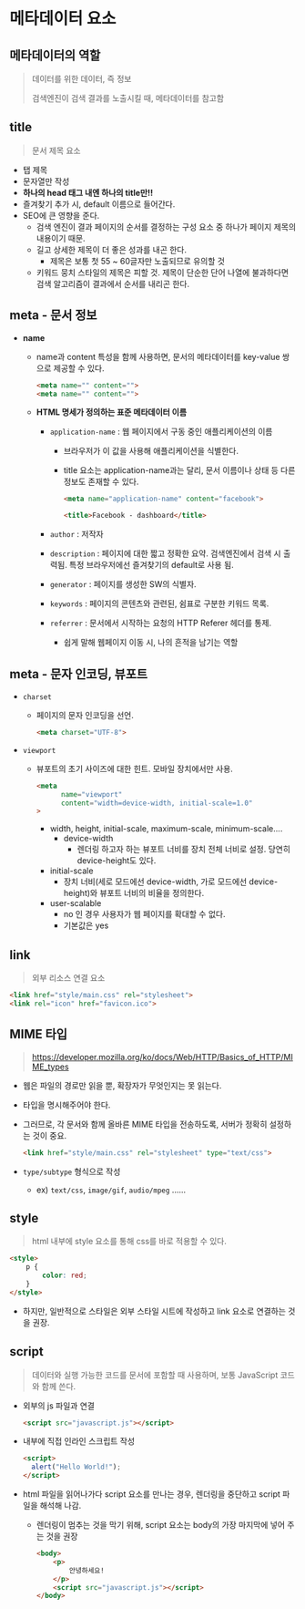 # 메타데이터 요소



## 메타데이터의 역할

> 데이터를 위한 데이터, 즉 정보
>
> 검색엔진이 검색 결과를 노출시킬 때, 메타데이터를 참고함



## title

> 문서 제목 요소

- 탭 제목
- 문자열만 작성
- **하나의 head 태그 내엔 하나의 title만!!**
- 즐겨찾기 추가 시, default 이름으로 들어간다.
- SEO에 큰 영향을 준다.
  - 검색 엔진이 결과 페이지의 순서를 결정하는 구성 요소 중 하나가 페이지 제목의 내용이기 때문.
  - 길고 상세한 제목이 더 좋은 성과를 내곤 한다.
    - 제목은 보통 첫 55 ~ 60글자만 노출되므로 유의할 것
  - 키워드 뭉치 스타일의 제목은 피할 것. 제목이 단순한 단어 나열에 불과하다면 검색 알고리즘이 결과에서 순서를 내리곤 한다.



## meta - 문서 정보

- **name**

  - name과 content 특성을 함께 사용하면, 문서의 메타데이터를 key-value 쌍으로 제공할 수 있다.

    ```html
    <meta name="" content="">
    <meta name="" content="">
    ```

  - **HTML 명세가 정의하는 표준 메타데이터 이름**

    - `application-name` : 웹 페이지에서 구동 중인 애플리케이션의 이름

      - 브라우저가 이 값을 사용해 애플리케이션을 식별한다.

      - title 요소는 application-name과는 달리, 문서 이름이나 상태 등 다른 정보도 존재할 수 있다.

        ```html
        <meta name="application-name" content="facebook">
        
        <title>Facebook - dashboard</title>
        ```

    - `author` : 저작자

    - `description` : 페이지에 대한 짧고 정확한 요약. 검색엔진에서 검색 시 출력됨. 특정 브라우저에선 즐겨찾기의 default로 사용 됨.

    - `generator` : 페이지를 생성한 SW의 식별자.

    - `keywords` : 페이지의 콘텐츠와 관련된, 쉼표로 구분한 키워드 목록.

    - `referrer` : 문서에서 시작하는 요청의 HTTP Referer 헤더를 통제. 

      - 쉽게 말해 웹페이지 이동 시, 나의 흔적을 남기는 역할



## meta - 문자 인코딩, 뷰포트

- `charset`

  - 페이지의 문자 인코딩을 선언.

    ```html
    <meta charset="UTF-8">
    ```

- `viewport`

  - 뷰포트의 초기 사이즈에 대한 힌트. 모바일 장치에서만 사용.

    ```html
    <meta
          name="viewport"
          content="width=device-width, initial-scale=1.0"
    >
    ```

    - width, height, initial-scale, maximum-scale, minimum-scale....
      - device-width
        - 렌더링 하고자 하는 뷰포트 너비를 장치 전체 너비로 설정. 당연히 device-height도 있다.
    - initial-scale
      - 장치 너비(세로 모드에선 device-width, 가로 모드에선 device-height)와 뷰포트 너비의 비율을 정의한다.
    - user-scalable
      - no 인 경우 사용자가 웹 페이지를 확대할 수 없다.
      - 기본값은 yes



## link

> 외부 리소스 연결 요소

```html
<link href="style/main.css" rel="stylesheet">
<link rel="icon" href="favicon.ico">
```



## MIME 타입

> https://developer.mozilla.org/ko/docs/Web/HTTP/Basics_of_HTTP/MIME_types

- 웹은 파일의 경로만 읽을 뿐, 확장자가 무엇인지는 못 읽는다.

- 타입을 명시해주어야 한다.

- 그러므로, 각 문서와 함께 올바른 MIME 타입을 전송하도록, 서버가 정확히 설정하는 것이 중요.

  ```html
  <link href="style/main.css" rel="stylesheet" type="text/css">
  ```

- `type/subtype` 형식으로 작성

  - ex) `text/css`, `image/gif`, `audio/mpeg` ......



## style

> html 내부에 style 요소를 통해 css를 바로 적용할 수 있다.

```html
<style>
    p {
        color: red;
    }
</style>
```

- 하지만, 일반적으로 스타일은 외부 스타일 시트에 작성하고 link 요소로 연결하는 것을 권장.



## script

> 데이터와 실행 가능한 코드를 문서에 포함할 때 사용하며, 보통 JavaScript 코드와 함께 쓴다.

- 외부의 js 파일과 연결

  ```html
  <script src="javascript.js"></script>
  ```

- 내부에 직접 인라인 스크립트 작성

  ```html
  <script>
  	alert("Hello World!");
  </script>
  ```

- html 파일을 읽어나가다 script 요소를 만나는 경우, 렌더링을 중단하고 script 파일을 해석해 나감.

  - 렌더링이 멈추는 것을 막기 위해, script 요소는 body의 가장 마지막에 넣어 주는 것을 권장

    ```html
    <body>
        <p>
            안녕하세요!
        </p>
        <script src="javascript.js"></script>
    </body>
    ```


